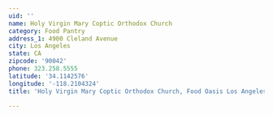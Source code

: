 ```yaml
---
uid: ''
name: Holy Virgin Mary Coptic Orthodox Church
category: Food Pantry
address_1: 4900 Cleland Avenue
city: Los Angeles
state: CA
zipcode: '90042'
phone: 323.258.5555
latitude: '34.1142576'
longitude: '-118.2104324'
title: 'Holy Virgin Mary Coptic Orthodox Church, Food Oasis Los Angeles'

---
```

